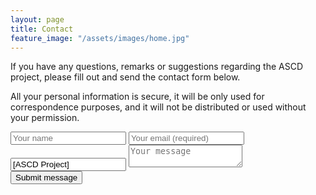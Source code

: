 ```yaml
---
layout: page
title: Contact
feature_image: "/assets/images/home.jpg"
---
```


If you have any questions, remarks or suggestions regarding the ASCD project,
please fill out and send the contact form below.

All your personal information is secure, it will be only used for correspondence
purposes, and it will not be distributed or used without your permission.

<form class="form-horizontal" action="https://formspree.io/okku@itu.dk" method="POST">
  <input type="text" name="name" placeholder="Your name">
  <input type="email" name="email" placeholder="Your email (required)" required="required">
  <input type="text" name="subject" value="[ASCD Project]">
  <textarea name="message" placeholder="Your message"></textarea>
  <br>
  <button class="btn btn-primary" type="submit">Submit message</button>
</form>